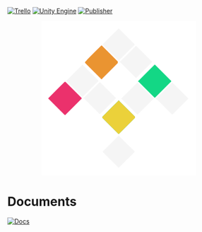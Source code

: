[![Trello](https://img.shields.io/badge/view%20progress%20on-trello-026AA7.svg)](https://trello.com/invite/b/Jkmd4Zff/a0cca4efc9257f197765d15444080817/pixisofttw)
[![Unity Engine](https://img.shields.io/badge/unity-publisher.portal-black.svg?style=flat&logo=unity&cacheSeconds=2592000)](https://publisher.unity.com/packages)
[![Publisher](https://img.shields.io/badge/unity-publisher.profile-black.svg?style=flat&logo=unity)](https://assetstore.unity.com/publishers/54455)

<p align="center">
  <img src="./img/logo.png" />
</p>

# Documents

[![Docs](https://github.com/Pixisoft/Documents/actions/workflows/docs.yml/badge.svg)](https://github.com/Pixisoft/Documents/actions/workflows/docs.yml)
